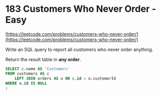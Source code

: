 # 183 Customers Who Never Order - Easy
[https://leetcode.com/problems/customers-who-never-order/](https://leetcode.com/problems/customers-who-never-order/)

Write an SQL query to report all customers who never order anything.

Return the result table in **any order**.

```sql
SELECT c.name AS 'Customers'
FROM customers AS c 
    LEFT JOIN orders AS o ON c.id = o.customerId
WHERE o.id IS NULL
;
```
